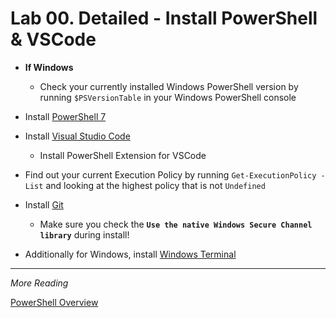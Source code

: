 # Lab 00. Detailed - Install PowerShell & VSCode

- **If Windows**
  - Check your currently installed Windows PowerShell version by running `$PSVersionTable` in your Windows PowerShell console

- Install [PowerShell 7](http://aka.ms/pwsh)

- Install [Visual Studio Code](http://aka.ms/vscode)
  - Install PowerShell Extension for VSCode

- Find out your current Execution Policy by running `Get-ExecutionPolicy -List` and looking at the highest policy that is not `Undefined`

- Install [Git](https://git-scm.com/)
  - Make sure you check the **`Use the native Windows Secure Channel library`** during install!

- Additionally for Windows, install [Windows Terminal](https://aka.ms/terminal)

---

*More Reading*

[PowerShell Overview](https://docs.microsoft.com/en-us/powershell/scripting/overview)
